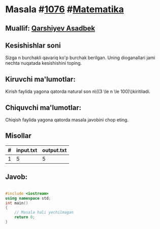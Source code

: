 
<h1>Masala #<a href="https://robocontest.uz/tasks/1076">1076</a> #<a href="https://robocontest.uz/tasks?category=7">Matematika</a></h1>
<h2> Muallif: <a href="https://robocontest.uz/profile/asadbek">Qarshiyev Asadbek</a></h2>
<h2>Kesishishlar soni</h2>
<p>Sizga n burchakli qavariq ko'p burchak berilgan. Uning dioganallari jami nechta nuqatada kesishishini toping.</p>
<h2>Kiruvchi ma'lumotlar:</h2>
<p>Kirish faylida yagona qatorda natural son n\((3 \le n \le 100)\)kiritiladi.</p>
<h2>Chiquvchi ma'lumotlar:</h2>
<p>Chiqish faylida yagona qatorda masala javobini chop eting.</p>
<h2>Misollar</h2>
<table>
    <thead>
        <tr>
            <th>#</th>
            <th>input.txt</th>
            <th>output.txt</th>
        </tr>
    </thead>
    <tbody>
            <tr>
                <td>1</td>
                <td>5</td>
                <td>5</td>
            </tr>
    </tbody>
    </table>
    
<h2>Javob:</h2>

######
```cpp
#include <iostream>
using namespace std;
int main()
{
    // Masala hali yechilmagan
    return 0;
}
```
